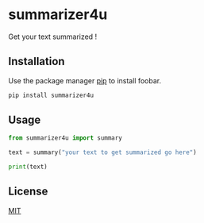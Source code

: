 # summarizer4u

Get your text summarized !

## Installation

Use the package manager [pip](https://pip.pypa.io/en/stable/) to install foobar.

```bash
pip install summarizer4u
```

## Usage

```python
from summarizer4u import summary

text = summary("your text to get summarized go here")

print(text)
```

## License
[MIT](https://choosealicense.com/licenses/mit/)
